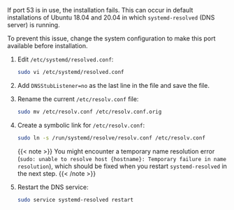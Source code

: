 If port 53 is in use, the installation fails. This can occur in
default installations of Ubuntu 18.04 and 20.04 in which `systemd-resolved` (DNS server) is running.

To prevent this issue, change the system configuration to make this port available
before installation.

1. Edit `/etc/systemd/resolved.conf`: 

    ```sh
    sudo vi /etc/systemd/resolved.conf
    ```

1. Add `DNSStubListener=no` as the last line in the file and save the file.

1. Rename the current `/etc/resolv.conf` file:

    ```sh
    sudo mv /etc/resolv.conf /etc/resolv.conf.orig
    ```

1. Create a symbolic link for `/etc/resolv.conf`:

    ```sh
    sudo ln -s /run/systemd/resolve/resolv.conf /etc/resolv.conf
    ```

    {{< note >}}
You might encounter a temporary name resolution error (`sudo: unable to resolve host {hostname}: Temporary failure in name resolution`), which should be fixed when you restart `systemd-resolved` in the next step.
    {{< /note >}}

2. Restart the DNS service:

    ```sh
    sudo service systemd-resolved restart
    ```
